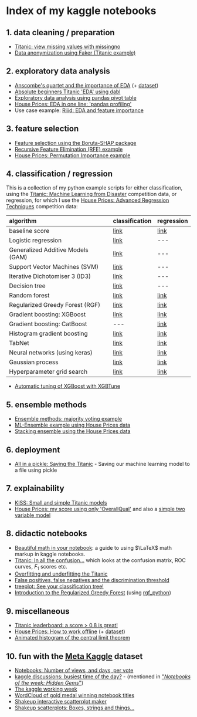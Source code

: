# Index of my kaggle notebooks

## 1. data cleaning / preparation

* [Titanic: view missing values with missingno](https://www.kaggle.com/carlmcbrideellis/titanic-view-missing-values-with-missingno)
* [Data anonymization using Faker (Titanic example)](https://www.kaggle.com/carlmcbrideellis/data-anonymization-using-faker-titanic-example)

## 2. exploratory data analysis
* [Anscombe's quartet and the importance of EDA](https://www.kaggle.com/carlmcbrideellis/anscombe-s-quartet-and-the-importance-of-eda) (+ [dataset](https://www.kaggle.com/carlmcbrideellis/data-anscombes-quartet))
* [Absolute beginners Titanic 'EDA' using dabl](https://www.kaggle.com/carlmcbrideellis/absolute-beginners-titanic-eda-using-dabl)
* [Exploratory data analysis using pandas pivot table](https://www.kaggle.com/carlmcbrideellis/exploratory-data-analysis-using-pandas-pivot-table)
* [House Prices: EDA in one line: 'pandas profiling'](https://www.kaggle.com/carlmcbrideellis/house-prices-eda-in-one-line-pandas-profiling)
* Use case example: [Riiid: EDA and feature importance](https://www.kaggle.com/carlmcbrideellis/riiid-eda-and-feature-importance)


## 3. feature selection
* [Feature selection using the Boruta-SHAP package](https://www.kaggle.com/carlmcbrideellis/feature-selection-using-the-borutashap-package)
* [Recursive Feature Elimination (RFE) example](https://www.kaggle.com/carlmcbrideellis/recursive-feature-elimination-rfe-example)
* [House Prices: Permutation Importance example](https://www.kaggle.com/carlmcbrideellis/house-prices-permutation-importance-example)

## 4. classification / regression

This is a collection of my python example scripts for either classification, using the [Titanic: Machine Learning from Disaster](https://www.kaggle.com/c/titanic) competition data, or regression, for which I use the [House Prices: Advanced Regression Techniques](https://www.kaggle.com/c/house-prices-advanced-regression-techniques) competition data:

| algorithm | classification | regression |
| :--- | --- | --- |
| baseline score | [link](https://www.kaggle.com/carlmcbrideellis/titanic-all-zeros-csv-file) | [link](https://www.kaggle.com/carlmcbrideellis/create-a-house-prices-baseline-score-0-42577) |
| Logistic regression | [link](https://www.kaggle.com/carlmcbrideellis/logistic-regression-classifier-minimalist-script) | --- |
| Generalized Additive Models (GAM) | [link](https://www.kaggle.com/carlmcbrideellis/classification-using-generalized-additive-models) | --- |
| Support Vector Machines (SVM) | [link](https://www.kaggle.com/carlmcbrideellis/support-vector-classifier-minimalist-script) | --- |
| Iterative Dichotomiser 3 (ID3) | [link](https://www.kaggle.com/carlmcbrideellis/titanic-using-the-iterative-dichotomiser-3-id3) | --- |
| Decision tree| [link](https://www.kaggle.com/carlmcbrideellis/titanic-some-sex-a-bit-of-class-and-a-tree) | --- |
| Random forest | [link](https://www.kaggle.com/carlmcbrideellis/random-forest-classifier-minimalist-script) | [link](https://www.kaggle.com/carlmcbrideellis/random-forest-regression-minimalist-script) |
| Regularized Greedy Forest (RGF) | [link](https://www.kaggle.com/carlmcbrideellis/introduction-to-the-regularized-greedy-forest) | [link](https://www.kaggle.com/carlmcbrideellis/introduction-to-the-regularized-greedy-forest) |
| Gradient boosting: XGBoost | [link](https://www.kaggle.com/carlmcbrideellis/xgboost-classification-minimalist-python-script) | [link](https://www.kaggle.com/carlmcbrideellis/very-simple-xgboost-regression)|
| Gradient boosting: CatBoost | --- | [link](https://www.kaggle.com/carlmcbrideellis/catboost-regression-minimalist-script)|
| Histogram gradient boosting | [link](https://www.kaggle.com/carlmcbrideellis/histogram-gradient-boosting-classifier-example) | [link](https://www.kaggle.com/carlmcbrideellis/histogram-gradient-boosting-regression-example) |
| TabNet | [link](https://www.kaggle.com/carlmcbrideellis/tabnet-simple-binary-classification-example) | [link](https://www.kaggle.com/carlmcbrideellis/tabnet-a-very-simple-regression-example) |
| Neural networks (using keras) | [link](https://www.kaggle.com/carlmcbrideellis/very-simple-neural-network-for-classification) | [link](https://www.kaggle.com/carlmcbrideellis/very-simple-neural-network-regression) |
| Gaussian process | [link](https://www.kaggle.com/carlmcbrideellis/gaussian-process-classification-sample-script) | [link](https://www.kaggle.com/carlmcbrideellis/gaussian-process-regression-sample-script) |
| Hyperparameter grid search | [link](https://www.kaggle.com/carlmcbrideellis/hyperparameter-grid-search-sample-code) | [link](https://www.kaggle.com/carlmcbrideellis/hyperparameter-grid-search-simple-example) |


* [Automatic tuning of XGBoost with XGBTune](https://www.kaggle.com/carlmcbrideellis/automatic-tuning-of-xgboost-with-xgbtune)


## 5. ensemble methods

* [Ensemble methods: majority voting example](https://www.kaggle.com/carlmcbrideellis/ensemble-methods-majority-voting-example)
* [ML-Ensemble example using House Prices data](https://www.kaggle.com/carlmcbrideellis/ml-ensemble-example-using-house-prices-data)
* [Stacking ensemble using the House Prices data](https://www.kaggle.com/carlmcbrideellis/stacking-ensemble-using-the-house-prices-data)

## 6. deployment
* [All in a pickle: Saving the Titanic](https://www.kaggle.com/carlmcbrideellis/all-in-a-pickle-saving-the-titanic) - Saving our machine learning model to a file using pickle

## 7. explainability
* [KISS: Small and simple Titanic models](https://www.kaggle.com/carlmcbrideellis/kiss-small-and-simple-titanic-models)
* [House Prices: my score using only 'OverallQual'](https://www.kaggle.com/carlmcbrideellis/house-prices-my-score-using-only-overallqual) and also a [simple two variable model](https://www.kaggle.com/carlmcbrideellis/simple-two-variable-model)

## 8. didactic notebooks
* [Beautiful math in your notebook](https://www.kaggle.com/carlmcbrideellis/beautiful-math-in-your-notebook): a guide to using $\LaTeX$ math markup in kaggle notebooks.
* [Titanic: In all the confusion...](https://www.kaggle.com/carlmcbrideellis/titanic-in-all-the-confusion) which looks at the confusion matrix, ROC curves, $F_1$ scores etc.
* [Overfitting and underfitting the Titanic](https://www.kaggle.com/carlmcbrideellis/overfitting-and-underfitting-the-titanic)
* [False positives, false negatives and the discrimination threshold](https://www.kaggle.com/carlmcbrideellis/discrimination-threshold-false-positive-negative)
* [treeplot: See your classification tree!](https://www.kaggle.com/carlmcbrideellis/treeplot-see-your-classification-tree)
* [Introduction to the Regularized Greedy Forest](https://www.kaggle.com/carlmcbrideellis/introduction-to-the-regularized-greedy-forest) (using [rgf_python](https://github.com/RGF-team/rgf/tree/master/python-package))


## 9. miscellaneous
* [Titanic leaderboard: a score > 0.8 is great!](https://www.kaggle.com/carlmcbrideellis/titanic-leaderboard-a-score-0-8-is-great)
* [House Prices: How to work offline](https://www.kaggle.com/carlmcbrideellis/house-prices-how-to-work-offline) (+ [dataset](https://www.kaggle.com/carlmcbrideellis/house-prices-how-to-work-offline))
* [Animated histogram of the central limit theorem](https://www.kaggle.com/carlmcbrideellis/animated-histogram-of-the-central-limit-theorem)

## 10. fun with the [Meta Kaggle](https://www.kaggle.com/kaggle/meta-kaggle) dataset
* [Notebooks: Number of views, and days, per vote](https://www.kaggle.com/carlmcbrideellis/notebooks-number-of-views-and-days-per-vote)
* [kaggle discussions: busiest time of the day?](https://www.kaggle.com/carlmcbrideellis/kaggle-discussions-busiest-time-of-the-day) - (mentioned in ["*Notebooks of the week: Hidden Gems*"](https://www.kaggle.com/general/193544))
* [The kaggle working week](https://www.kaggle.com/carlmcbrideellis/the-kaggle-working-week)
* [WordCloud of gold medal winning notebook titles](https://www.kaggle.com/carlmcbrideellis/wordcloud-of-gold-medal-winning-notebook-titles)
* [Shakeup interactive scatterplot maker](https://www.kaggle.com/carlmcbrideellis/shakeup-interactive-scatterplot-maker)
* [Shakeup scatterplots: Boxes, strings and things...](https://www.kaggle.com/carlmcbrideellis/shakeup-scatterplots-boxes-strings-and-things)
